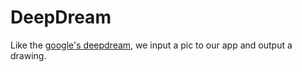 # DeepDream

Like the [google's deepdream](https://github.com/google/deepdream/), we input a pic to our app and output a drawing.

